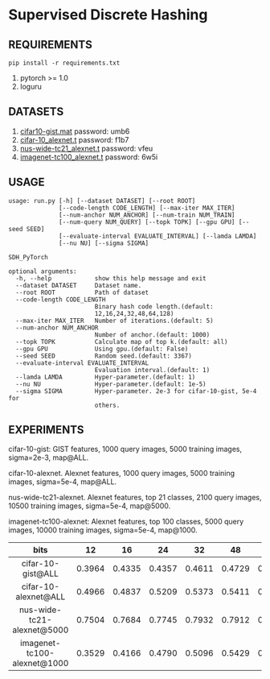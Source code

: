 # Supervised Discrete Hashing

## REQUIREMENTS
`pip install -r requirements.txt`

1. pytorch >= 1.0
2. loguru

## DATASETS
1. [cifar10-gist.mat](https://pan.baidu.com/s/1qE9KiAOTNs5ORn_WoDDwUg) password: umb6
2. [cifar-10_alexnet.t](https://pan.baidu.com/s/1ciJIYGCfS3m0marQvatNjQ) password: f1b7
3. [nus-wide-tc21_alexnet.t](https://pan.baidu.com/s/1YglFwoxB-3j7xTEyAc8ykw) password: vfeu
4. [imagenet-tc100_alexnet.t](https://pan.baidu.com/s/1ayv4wdtCOzEDsJy01SjRew) password: 6w5i

## USAGE
```
usage: run.py [-h] [--dataset DATASET] [--root ROOT]
              [--code-length CODE_LENGTH] [--max-iter MAX_ITER]
              [--num-anchor NUM_ANCHOR] [--num-train NUM_TRAIN]
              [--num-query NUM_QUERY] [--topk TOPK] [--gpu GPU] [--seed SEED]
              [--evaluate-interval EVALUATE_INTERVAL] [--lamda LAMDA]
              [--nu NU] [--sigma SIGMA]

SDH_PyTorch

optional arguments:
  -h, --help            show this help message and exit
  --dataset DATASET     Dataset name.
  --root ROOT           Path of dataset
  --code-length CODE_LENGTH
                        Binary hash code length.(default:
                        12,16,24,32,48,64,128)
  --max-iter MAX_ITER   Number of iterations.(default: 5)
  --num-anchor NUM_ANCHOR
                        Number of anchor.(default: 1000)
  --topk TOPK           Calculate map of top k.(default: all)
  --gpu GPU             Using gpu.(default: False)
  --seed SEED           Random seed.(default: 3367)
  --evaluate-interval EVALUATE_INTERVAL
                        Evaluation interval.(default: 1)
  --lamda LAMDA         Hyper-parameter.(default: 1)
  --nu NU               Hyper-parameter.(default: 1e-5)
  --sigma SIGMA         Hyper-parameter. 2e-3 for cifar-10-gist, 5e-4 for
                        others.
```

## EXPERIMENTS

cifar-10-gist: GIST features, 1000 query images, 5000 training images, sigma=2e-3, map@ALL.

cifar-10-alexnet. Alexnet features, 1000 query images, 5000 training images, sigma=5e-4, map@ALL.

nus-wide-tc21-alexnet. Alexnet features, top 21 classes, 2100 query images, 10500 training images, sigma=5e-4, map@5000.

imagenet-tc100-alexnet: Alexnet features, top 100 classes, 5000 query images, 10000 training images, sigma=5e-4, map@1000.

 bits | 12 | 16 | 24 | 32 | 48 | 64 | 128
   :-:   |  :-:    |   :-:   |   :-:   |   :-:   |   :-:   |   :-:   |   :-:     
cifar-10-gist@ALL | 0.3964 | 0.4335 | 0.4357 | 0.4611 | 0.4729 | 0.4826 | 0.4973
cifar-10-alexnet@ALL | 0.4966 | 0.4837 | 0.5209 | 0.5373 | 0.5411 | 0.5629 | 0.5750
nus-wide-tc21-alexnet@5000 | 0.7504 | 0.7684 | 0.7745 | 0.7932 | 0.7912 | 0.8035 | 0.8162
imagenet-tc100-alexnet@1000 | 0.3529 | 0.4166 | 0.4790 | 0.5096 | 0.5429 | 0.5586 | 0.5974
